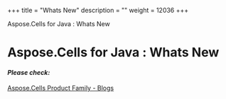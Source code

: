 +++
title = "Whats New" 
description = "" 
weight = 12036 
+++

Aspose.Cells for Java : Whats New  

# Aspose.Cells for Java : Whats New


#### *Please check:*

[Aspose.Cells Product Family - Blogs](https://blog.aspose.com/category/aspose-products/aspose-cells-product-family/)

